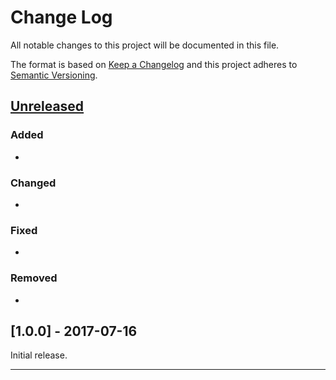 # Change Log

All notable changes to this project will be documented in this file.

The format is based on [Keep a Changelog](http://keepachangelog.com/) and this project adheres to [Semantic Versioning](http://semver.org/).

## [Unreleased]

### Added

- 

### Changed

- 

### Fixed

- 

### Removed

- 

## [1.0.0] - 2017-07-16

Initial release.

----

[Unreleased]: https://github.com/tfrommen/Dobby/compare/v1.0.0...HEAD
